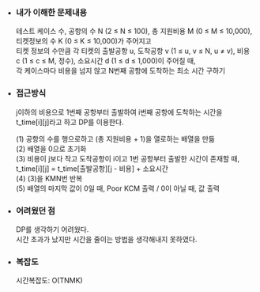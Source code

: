 - ### 내가 이해한 문제내용
  테스트 케이스 수, 공항의 수 N (2 ≤ N ≤ 100), 총 지원비용 M (0 ≤ M ≤ 10,000), 티켓정보의 수 K (0 ≤ K ≤ 10,000)가 주어지고   
  티켓 정보의 수만큼 각 티켓의 출발공항 u, 도착공항 v (1 ≤ u, v ≤ N, u ≠ v), 비용 c (1 ≤ c ≤ M, 정수), 소요시간 d (1 ≤ d ≤ 1,000)이
  주어질 때,     
  각 케이스마다 비용을 넘지 않고 N번째 공항에 도착하는 최소 시간 구하기   
  
- ### 접근방식  
  j이하의 비용으로 1번째 공항부터 출발하여 i번째 공항에 도착하는 시간을  
  t_time[i][j]라고 하고 DP를 이용한다.  

  (1) 공항의 수를 행으로하고 (총 지원비용 + 1)을 열로하는 배열을 만듦  
  (2) 배열을 0으로 초기화   
  (3) 비용이 j보다 작고 도착공항이 i이고 1번 공항부터 출발한 시간이 존재할 때,   
      t_time[i][j] = t_time[출발공항][j - 비용] + 소요시간  
  (4) (3)을 KMN번 반복  
  (5) 배열의 마지막 값이 0일 때, Poor KCM 출력 / 0이 아닐 때, 값 출력  
  
- ### 어려웠던 점  
  DP를 생각하기 어려웠다.  
  시간 초과가 났지만 시간을 줄이는 방법을 생각해내지 못하였다.  

- ### 복잡도  
  시간복잡도: O(TNMK)  
  
